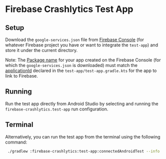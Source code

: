 # Firebase Crashlytics Test App

## Setup

Download the `google-services.json` file
from [Firebase Console](https://console.firebase.google.com/) (for whatever Firebase project you
have or want to integrate the `test-app`) and store it under the current directory.

Note: The [Package name](https://firebase.google.com/docs/android/setup#register-app) for your app
created on the Firebase Console (for which the `google-services.json` is downloaded) must match
the [applicationId](https://developer.android.com/studio/build/application-id.html) declared in
the `test-app/test-app.gradle.kts` for the app to link to Firebase.

## Running

Run the test app directly from Android Studio by selecting and running
the `firebase-crashlytics.test-app` run configuration.

## Terminal

Alternatively, you can run the test app from the terminal using the following command:

```bash
 ./gradlew :firebase-crashlytics:test-app:connectedAndroidTest --info
```
